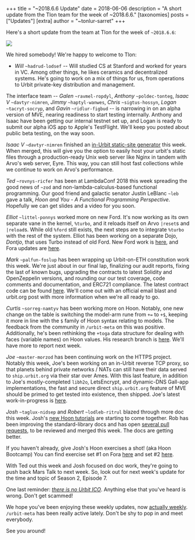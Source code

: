 +++
title = "~2018.6.6 Update"
date = 2018-06-06
description = "A short update from the Tlon team for the week of ~2018.6.6."
[taxonomies]
posts = ["Updates"]
[extra]
author = "~tonlur-sarret"
+++

Here's a short update from the team at Tlon for the week of `~2018.6.6`:

![](https://media.urbit.org/fora/updates/~2018.6.6-Update-1.jpg)

We hired somebody! We're happy to welcome to Tlon:

- *Will* `~hadrud-lodsef` -- Will studied CS at Stanford and worked for years in VC. Among other things, he likes
  ceramics and decentralized systems. He's going to work on a mix of things for us, from operations to Urbit private-key
  distribution and management.

The interface team -- *Galen* `~ravmel-ropdyl`, *Anthony* `~poldec-tonteg`, *Isaac V* `~davtyr-nimren`, *Jimmy*
`~haptyl-wanwes`, *Chris* `~sigtus-hossyn`, *Logan* `~tacryt-socryp`, and *Gavin* `~ridlur-figbud` -- is narrowing in on
an alpha version of MVE, nearing readiness to start testing internally. Anthony and Isaac have been getting our internal
testnet set up, and Logan is ready to submit our alpha iOS app to Apple's TestFlight. We'll keep you posted about public
beta testing, on the way soon.

*Isaac V* `~davtyr-nimren` finished an [in-Urbit static-site generator](https://github.com/urbit/arvo/pull/745) this
week. When merged, this will give you the option to easily host your urbit's static files through a production-ready Unix
web server like Nginx in tandem with Arvo's web server, Eyre. This way, you can still host fast collections while we
continue to work on Arvo's performance.

*Ted* `~rovnys-ricfer` has been at LambdaConf 2018 this week spreading the good news of `~zod` and
non-lambda-calculus-based functional programming. Our good friend and galactic senator Justin LeBlanc `~leb` gave a talk,
_Hoon and You - A Functional Programming Perspective_. Hopefully we can get slides and a video for you soon.

*Elliot* `~littel-ponnys` worked more on new Ford. It's now working as its own separate vane in the kernel, `%turbo`, and
it reloads itself on Arvo `|reset`s and `|reload`s. While old `%ford` still exists, the next steps are to integrate
`%turbo` with the rest of the system. Elliot has been working on a separate Dojo, _Dontjo_, that uses Turbo instead of
old Ford. New Ford work is [here](https://github.com/urbit/arvo/tree/ford-turbo), and Fora updates are
[here](https://fora.urbit.org/proposals/posts/~2018.3.15..04.24.35..a47f~/).

*Mark* `~palfun-foslup` has been wrapping up Urbit-on-ETH constitution work this week. We're just about in our final lap,
finalizing our audit reports, fixing the last of known bugs, upgrading the contracts to latest Solidity and OpenZeppelin
versions, and rounding our our test coverage, code comments and documentation, and ERC721 compliance. The latest contract
code can be found [here](https://github.com/urbit/constitution). We'll come out with an official email blast and
urbit.org post with more information when we're all ready to go.

*Curtis* `~sorreg-namtyv` has been working more on Hoon. Notably, one new change on the table is switching the model-arm
rune from `+=` to `+$`, keeping it more in line with the `$` family of Hoon syntax relating to models. The feedback from
the community in `/urbit-meta` on this was positive. Additionally, he's been rethinking the `+toga` data structure for
dealing with faces (variable names) on Hoon values. His research branch is
[here](https://github.com/cgyarvin/arvo/tree/research-tome). We'll have more to report next week.

*Joe* `~master-morzod` has been continuing work on the HTTPS project. Notably this week, Joe's been working on an
in-Urbit reverse TCP proxy, so that planets behind private networks / NATs can still have their data served to
`ship.urbit.org` via their star over Ames. With this last feature, in addition to Joe's mostly-completed `libh2o`,
LetsEncrypt, and dynamic-DNS Gall-app implementations, the fast and secure direct `ship.urbit.org` feature of MVE should
be primed to get tested into existence, then shipped. Joe's latest work-in-progress is
[here](https://github.com/joemfb/arvo/tree/reverse-proxy-notification).

*Josh* `~taglux-nidsep` and *Robert* `~lodleb-ritrul` blazed through more doc this week. Josh's [new Hoon
tutorials](https://github.com/joshuareagan/doc-drafts) are starting to come together. Rob has been improving the
standard-library docs and has open [several pull requests](https://github.com/urbit/docs/pulls), to be reviewed and
merged this week. The docs are getting better.

If you haven't already, give Josh's Hoon exercises a shot! (aka Hoon Bootcamp) You can find exercise set #1 on Fora
[here](https://fora.urbit.org/answers/posts/~2018.5.24/) and set #2
[here](https://fora.urbit.org/answers/posts/~2018.6.1/).

With Ted out this week and Josh focused on doc work, they're going to push back Mars Talk to next week. So, look out for
next week's update for the time and topic of Season 2, Episode 7.

One last reminder: [_there is no Urbit ICO_](https://urbit.org/updates/2018.5.29-no-ico). Anything else that you've heard
is wrong. Don't get scammed!

We hope you've been enjoying these weekly updates, now [actually weekly](https://urbit.org/blog/weekly-updates/).
`/urbit-meta` has been really active lately. Don't be shy to pop in and meet everybody.

See you around!
